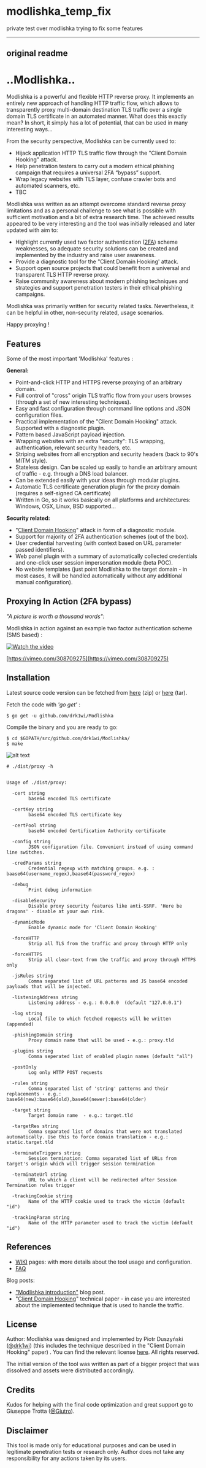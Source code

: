 # modlishka_temp_fix
private test over modlishka trying to fix some features

----
original readme
----

# ..Modlishka..

Modlishka is a powerful and flexible HTTP reverse proxy. It implements an entirely new approach of handling HTTP traffic flow, which allows to transparently proxy multi-domain destination TLS traffic over a single domain TLS certificate in an automated manner. What does this exactly mean? In short, it simply has a lot of potential, that can be used in many interesting ways... 

From the security perspective, Modlishka can be currently used to:
-   Hijack application HTTP TLS traffic flow through the "Client Domain Hooking" attack.
-	Help penetration testers to carry out a modern ethical phishing campaign that requires a universal 2FA “bypass” support.
-   Wrap legacy websites with TLS layer, confuse crawler bots and automated scanners, etc.
-   TBC

Modlishka was written as an attempt overcome standard reverse proxy limitations and as a personal challenge to see what is possible with sufficient motivation and a bit of extra research time. 
The achieved results appeared to be very interesting and the tool was initially released and later updated with aim to:
- Highlight currently used two factor authentication ([2FA](https://blog.duszynski.eu/phishing-ng-bypassing-2fa-with-modlishka/)) scheme weaknesses, so adequate security solutions can be created and implemented by the industry and raise user awareness.
- Provide a diagnostic tool for the "Client Domain Hooking' attack.
- Support open source projects that could benefit from a universal and transparent TLS HTTP reverse proxy.
- Raise community awareness about modern phishing techniques and strategies and support penetration testers in their ethical phishing campaigns.


Modlishka was primarily written for security related tasks. Nevertheless, it can be helpful in other, non-security related, usage scenarios.

Happy proxying !

Features
--------

Some of the most important 'Modlishka' features :

**General:**
-   Point-and-click HTTP and HTTPS reverse proxying of an arbitrary domain.
-   Full control of "cross" origin TLS traffic flow from your users browses (through a set of new interesting techniques).
-   Easy and fast configuration through command line options and JSON configuration files.
-   Practical implementation of the "Client Domain Hooking" attack. Supported with a diagnostic plugin.
-   Pattern based JavaScript payload injection.
-   Wrapping websites with an extra "security": TLS wrapping, authentication, relevant security headers, etc. 
-   Striping websites from all encryption and security headers (back to 90's MITM style). 
-   Stateless design. Can be scaled up easily to handle an arbitrary amount of traffic  - e.g. through a DNS load balancer.
-   Can be extended easily with your ideas through modular plugins.
-   Automatic TLS certificate generation plugin for the proxy domain (requires a self-signed CA certificate)
-   Written in Go, so it works basically on all platforms and architectures: Windows, OSX, Linux, BSD supported...

**Security related:**
- "[Client Domain Hooking](https://blog.duszynski.eu/client-domain-hooking-in-practice/)" attack in form of a diagnostic module.
-  Support for majority of 2FA authentication schemes (out of the box).
-  User credential harvesting (with context based on URL parameter passed identifiers).
-  Web panel plugin with a summary of automatically collected credentials and one-click user session impersonation module (beta POC).
-  No website templates (just point Modlishka to the target domain - in most cases, it will be handled automatically without any additional manual configuration).


Proxying In Action (2FA bypass)
------
_"A picture is worth a thousand words":_

 Modlishka in action against an example two factor authentication scheme (SMS based)  :

[![Watch the video](https://i.vimeocdn.com/video/749353683.jpg)](https://vimeo.com/308709275)

[https://vimeo.com/308709275](https://vimeo.com/308709275)


Installation
------------

Latest source code version can be fetched from [here](https://github.com/drk1wi/modlishka/zipball/master) (zip) or [here](https://github.com/drk1wi/modlishka/tarball/master) (tar).

Fetch the code with _'go get'_ :

    $ go get -u github.com/drk1wi/Modlishka

Compile the binary and you are ready to go:

    $ cd $GOPATH/src/github.com/drk1wi/Modlishka/
    $ make
    
    
![alt text](https://github.com/drk1wi/assets/raw/master/0876a672f771046e833f2242f6be5d3cf01519efdbb9dad0e1ed2d33e33fecbc.png)

    # ./dist/proxy -h
  
    
    Usage of ./dist/proxy:
          
      -cert string
        	base64 encoded TLS certificate
      
      -certKey string
        	base64 encoded TLS certificate key
      
      -certPool string
        	base64 encoded Certification Authority certificate
      
      -config string
        	JSON configuration file. Convenient instead of using command line switches.
      
      -credParams string
          	Credential regexp with matching groups. e.g. : baase64(username_regex),baase64(password_regex)

      -debug
        	Print debug information
      
      -disableSecurity
        	Disable proxy security features like anti-SSRF. 'Here be dragons' - disable at your own risk.
      
      -dynamicMode
          	Enable dynamic mode for 'Client Domain Hooking'
      
      -forceHTTP
         	Strip all TLS from the traffic and proxy through HTTP only
    
      -forceHTTPS
         	Strip all clear-text from the traffic and proxy through HTTPS only
     
      -jsRules string
        	Comma separated list of URL patterns and JS base64 encoded payloads that will be injected. 
      
      -listeningAddress string
        	Listening address - e.g.: 0.0.0.0  (default "127.0.0.1")
      
      -log string
        	Local file to which fetched requests will be written (appended)
      
      -phishingDomain string
        	Proxy domain name that will be used - e.g.: proxy.tld
      
      -plugins string
        	Comma seperated list of enabled plugin names (default "all")
      
      -postOnly
        	Log only HTTP POST requests
      
      -rules string
          	Comma separated list of 'string' patterns and their replacements - e.g.: base64(new):base64(old),base64(newer):base64(older)

      -target string
        	Target domain name  - e.g.: target.tld
         
      -targetRes string
        	Comma separated list of domains that were not translated automatically. Use this to force domain translation - e.g.: static.target.tld 
      
      -terminateTriggers string
        	Session termination: Comma separated list of URLs from target's origin which will trigger session termination
        		
      -terminateUrl string
        	URL to which a client will be redirected after Session Termination rules trigger
      
      -trackingCookie string
        	Name of the HTTP cookie used to track the victim (default "id")
      
      -trackingParam string
        	Name of the HTTP parameter used to track the victim (default "id")



References
-----

 * [WIKI](https://github.com/drk1wi/Modlishka/wiki) pages:  with more details about the tool usage and configuration.
 * [FAQ](https://github.com/drk1wi/Modlishka/wiki/FAQ)

 Blog posts:
 *  ["Modlishka introduction"](https://blog.duszynski.eu/phishing-ng-bypassing-2fa-with-modlishka/) blog post.
 * "[Client Domain Hooking](https://blog.duszynski.eu/hijacking-browser-tls-traffic-through-client-domain-hooking/)" technical paper - in case you are interested about the implemented technique that is used to handle the traffic.

License
-------
Author: Modlishka was designed and implemented by Piotr Duszyński ([@drk1wi](https://twitter.com/drk1wi)) (this includes the technique described in the "Client Domain Hooking" paper) . You can find the relevant license [here](https://github.com/drk1wi/Modlishka/blob/master/LICENSE). All rights reserved.

The initial version of the tool was written as part of a bigger project that was dissolved and assets were distributed accordingly. 

Credits 
-------
Kudos for helping with the final code optimization and great support go to Giuseppe Trotta ([@Giutro](https://twitter.com/giutro)). 

Disclaimer
----------
This tool is made only for educational purposes and can be used in legitimate penetration tests or research only. Author does not take any responsibility for any actions taken by its users.

